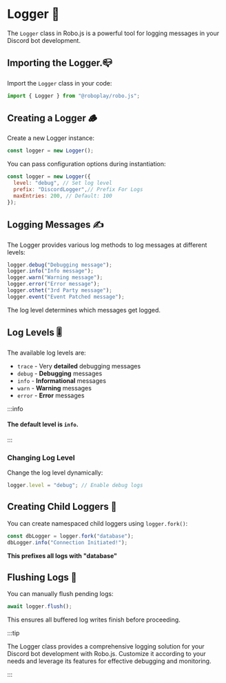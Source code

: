 # Logger 🌳

The `Logger` class in Robo.js is a powerful tool for logging messages in your Discord bot development.

## Importing the Logger.📪

Import the `Logger` class in your code:

```javascript
import { Logger } from "@roboplay/robo.js";
```

## Creating a Logger 🪵

Create a new Logger instance:

```javascript
const logger = new Logger();
```

You can pass configuration options during instantiation:

```javascript {2}
const logger = new Logger({
  level: "debug", // Set log level 
  prefix: "DiscordLogger",// Prefix For Logs
  maxEntries: 200, // Default: 100
});
```

## Logging Messages ✍️

The Logger provides various log methods to log messages at different levels:

```javascript
logger.debug("Debugging message");
logger.info("Info message");
logger.warn("Warning message");
logger.error("Error message");
logger.othet("3rd Party message");
logger.event("Event Patched message");
```

The log level determines which messages get logged.

## Log Levels 🎚️

The available log levels are:

- `trace` - Very **detailed** debugging messages
- `debug` - **Debugging** messages 
- `info` - **Informational** messages
- `warn` - **Warning** messages
- `error` - **Error** messages

:::info

#### The default level is `info`.

:::

### Changing Log Level 

Change the log level dynamically:

```javascript
logger.level = "debug"; // Enable debug logs
```

## Creating Child Loggers 🐣

You can create namespaced child loggers using `logger.fork()`:

```javascript {1}
const dbLogger = logger.fork("database");
dbLogger.info("Connection Initiated!");
```

**This prefixes all logs with "database"**

## Flushing Logs 🚽

You can manually flush pending logs:

```javascript
await logger.flush();
```

This ensures all buffered log writes finish before proceeding.

:::tip

The Logger class provides a comprehensive logging solution for your Discord bot development with Robo.js. Customize it according to your needs and leverage its features for effective debugging and monitoring.

:::
